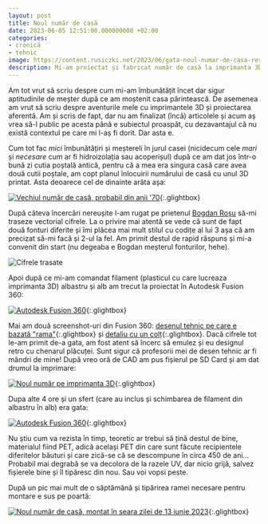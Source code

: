 ```yaml
---
layout: post
title: Noul număr de casă
date: 2023-06-05 12:51:00.000000000 +02:00
categories:
- cronică
- tehnic
image: https://content.rusiczki.net/2023/06/gata-noul-numar-de-casa-resized.jpg
description: Mi-am proiectat și fabricat număr de casă la imprimanta 3D.
---
```

Am tot vrut să scriu despre cum mi-am îmbunătățit încet dar sigur aptitudinile de meșter după ce am moștenit casa părintească. De asemenea am vrut să scriu despre aventurile mele cu imprimantele 3D și proiectarea aferentă. Am și scris de fapt, dar nu am finalizat (încă) articolele și acum aș vrea să-l public pe acesta până e subiectul proaspăt, cu dezavantajul că nu există contextul pe care mi l-aș fi dorit. Dar asta e.

Cum tot fac _mici_ îmbunătățiri și meștereli în jurul casei (nicidecum cele _mari_ și _necesare_ cum ar fi hidroizolația sau acoperișul) după ce am dat jos într-o bună zi cutia poștală antică, pentru că a mea era singura casă care avea două cutii poștale, am copt planul înlocuirii numărului de casă cu unul 3D printat. Asta deoarece cel de dinainte arăta așa:

[![Vechiul număr de casă, probabil din anii '70](https://content.rusiczki.net/2023/06/vechiul-numar-de-casa-resized.jpg)](https://content.rusiczki.net/2023/06/vechiul-numar-de-casa.jpg){:.glightbox}

După câteva încercări nereușite l-am rugat pe prietenul [Bogdan Roșu](https://bogdanrosu.com/) să-mi traseze vectorial cifrele. La o privire mai atentă se vede că sunt de fapt două fonturi diferite și îmi plăcea mai mult stilul cu codițe al lui 3 așa că am precizat să-mi facă și 2-ul la fel. Am primit destul de rapid răspuns și mi-a convenit din start (nu degeaba e Bogdan meșterul fonturilor, hehe).

![Cifrele trasate](https://content.rusiczki.net/2023/06/cifrele-trasate.jpg)

Apoi după ce mi-am comandat filament (plasticul cu care lucreaza imprimanta 3D) albastru și alb am trecut la proiectat în Autodesk Fusion 360:

[![Autodesk Fusion 360](https://content.rusiczki.net/2023/06/autodesk-fusion-360-1-resized.png)](https://content.rusiczki.net/2023/06/autodesk-fusion-360-1.png){:.glightbox}

Mai am două screenshot-uri din Fusion 360: [desenul tehnic pe care e bazată "rama"](https://content.rusiczki.net/2023/06/autodesk-fusion-360-2.png){:.glightbox} și [detaliu cu un colț](https://content.rusiczki.net/2023/06/autodesk-fusion-360-3.png){:.glightbox}. Dacă cifrele tot le-am primit de-a gata, am fost atent să încerc să emulez și eu designul retro cu chenarul plăcuței. Sunt sigur că profesorii mei de desen tehnic ar fi mândri de mine! După vreo oră de CAD am pus fișierul pe SD Card și am dat drumul la imprimare:

[![Noul număr pe imprimanta 3D](https://content.rusiczki.net/2023/06/noul-numar-pe-imprimanta-3d-resized.jpg)](https://content.rusiczki.net/2023/06/noul-numar-pe-imprimanta-3d.jpg){:.glightbox}

Dupa alte 4 ore și un sfert (care au inclus și schimbarea de filament din albastru în alb) era gata:

[![Autodesk Fusion 360](https://content.rusiczki.net/2023/06/gata-noul-numar-de-casa-resized.jpg)](https://content.rusiczki.net/2023/06/gata-noul-numar-de-casa.jpg){:.glightbox}

Nu știu cum va rezista în timp, teoretic ar trebui să țină destul de bine, materialul fiind PET, adică același PET din care sunt făcute recipientele diferitelor băuturi și care zică-se că se descompune în circa 450 de ani... Probabil mai degrabă se va decolora de la razele UV, dar nicio grijă, salvez fișierele bine și îl tipăresc din nou. Sau voi vopsi peste.

După un pic mai mult de o săptămână și tipărirea ramei necesare pentru montare e sus pe poartă:

[![Noul număr de casă, montat în seara zilei de 13 iunie 2023](https://content.rusiczki.net/2023/06/noul-numar-de-casa-resized.jpg)](https://content.rusiczki.net/2023/06/noul-numar-de-casa.jpg){:.glightbox}
